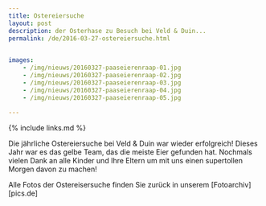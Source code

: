 ```yaml
---
title: Ostereiersuche
layout: post
description: der Osterhase zu Besuch bei Veld & Duin...
permalink: /de/2016-03-27-ostereiersuche.html

    
images: 
    - /img/nieuws/20160327-paaseierenraap-01.jpg
    - /img/nieuws/20160327-paaseierenraap-02.jpg
    - /img/nieuws/20160327-paaseierenraap-03.jpg
    - /img/nieuws/20160327-paaseierenraap-04.jpg
    - /img/nieuws/20160327-paaseierenraap-05.jpg
    
---
```


{% include links.md %}

Die jährliche Ostereiersuche bei Veld & Duin war wieder erfolgreich! Dieses Jahr war es das gelbe Team, das die meiste Eier gefunden hat. Nochmals vielen Dank an alle Kinder und Ihre Eltern um mit uns einen supertollen Morgen davon zu machen!

Alle Fotos der Ostereisersuche finden Sie zurück in unserem [Fotoarchiv][pics.de]



